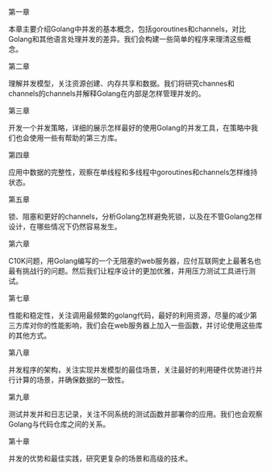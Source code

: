 第一章

本章主要介绍Golang中并发的基本概念，包括goroutines和channels，对比Golang和其他语言处理并发的差异。我们会构建一些简单的程序来理清这些概念。

第二章

理解并发模型，关注资源创建、内存共享和数据。我们将研究channes和channels的channels并解释Golang在内部是怎样管理并发的。

第三章

开发一个并发策略，详细的展示怎样最好的使用Golang的并发工具，在策略中我们也会使用一些有帮助的第三方库。

第四章

应用中数据的完整性，观察在单线程和多线程中goroutines和channels怎样维持状态。

第五章

锁、阻塞和更好的channels，分析Golang怎样避免死锁，以及在不管Golang怎样设计，在哪些情况下仍然容易发生。

第六章

C10K问题，用Golang编写的一个无阻塞的web服务器，应付互联网史上最著名也最有挑战行的问题。然后我们让程序设计的更加优雅，并用压力测试工具进行测试。

第七章

性能和稳定性，关注调用最频繁的golang代码，最好的利用资源，尽量的减少第三方库对你的性能影响，我们会在web服务器上加入一些函数，并讨论使用这些库的其他方式。

第八章

并发程序的架构，关注实现并发模型的最佳场景，关注最好的利用硬件优势进行并行计算的场景，并确保数据的一致性。

第九章

测试并发并和日志记录，关注不同系统的测试函数并部署你的应用。我们也会观察Golang与代码仓库之间的关系。

第十章

并发的优势和最佳实践，研究更复杂的场景和高级的技术。